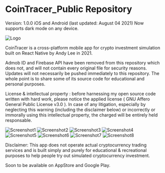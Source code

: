 # CoinTracer_Public Repository

Version: 1.0.0 iOS and Android (last updated: August 04 2021)
Now supports dark mode on any device.

![Logo](https://firebasestorage.googleapis.com/v0/b/cointracer-2fd86.appspot.com/o/icon_small.png?alt=media&token=019fab56-0c90-4d36-b48e-a4b3201a6b88)

CoinTracer is a cross-platform mobile app for crypto investment simulation built on React Native by Andy Lee in 2021.

Admob ID and Firebase API have been removed from this repository which does not, and will not contain every original file for security reasons.
Updates will not necessarily be pushed immediately to this repository.
The whole point is to share some of its source code for educational and personal purposes.

License & intellectual property : before harnessing my open source code written with hard work, please notice the applied license ( GNU Affero General Public License v3.0 ).
In case of any litigation, especially by neglecting this warning (including the disclaimer below) or incorrectly or immorally using this intellectual property, the charged will be entirely held responsable.

![Screenshot1](https://firebasestorage.googleapis.com/v0/b/cointracer-2fd86.appspot.com/o/Screenshot_1.png?alt=media&token=0f4a1849-ff7b-4c75-9665-36c0ab0b4811)
![Screenshot2](https://firebasestorage.googleapis.com/v0/b/cointracer-2fd86.appspot.com/o/Screenshot_2.png?alt=media&token=02ed1b55-65a7-4083-8301-de931fe9aca3)
![Screenshot3](https://firebasestorage.googleapis.com/v0/b/cointracer-2fd86.appspot.com/o/Screenshot_3.png?alt=media&token=6745c704-8d38-422a-b582-66ea878a838f)
![Screenshot4](https://firebasestorage.googleapis.com/v0/b/cointracer-2fd86.appspot.com/o/Screenshot_4.png?alt=media&token=9163fe35-98f9-48d4-b06b-454d99eda3e8)
![Screenshot5](https://firebasestorage.googleapis.com/v0/b/cointracer-2fd86.appspot.com/o/Screenshot_5.png?alt=media&token=f4fbd2fc-7252-478d-b34a-640b9ff5762b)
![Screenshot6](https://firebasestorage.googleapis.com/v0/b/cointracer-2fd86.appspot.com/o/Screenshot_6.png?alt=media&token=a712276c-381b-4e17-837d-980a2292817a)
![Screenshot7](https://firebasestorage.googleapis.com/v0/b/cointracer-2fd86.appspot.com/o/Screenshot_7.png?alt=media&token=26089228-f851-4cd6-872b-75cc8681db51)
![Screenshot8](https://firebasestorage.googleapis.com/v0/b/cointracer-2fd86.appspot.com/o/Screenshot_8.png?alt=media&token=b426412a-fdae-4e3e-a2f3-3f4eb77a28f6)

Disclaimer: This app does not operate actual cryptocurrency trading services and is built simply and purely for educational & recreational purposes to help people try out simulated cryptocurrency investment.

Soon to be available on AppStore and Google Play.
